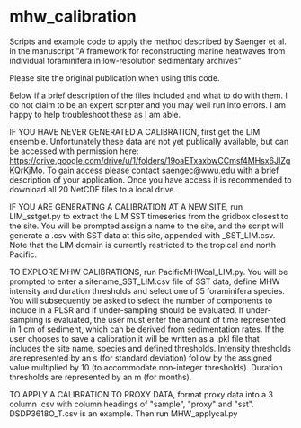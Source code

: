 # mhw_calibration
Scripts and example code to apply the method described by Saenger et al. in the manuscript "A framework for reconstructing marine heatwaves from individual foraminifera in low-resolution sedimentary archives"

Please site the original publication when using this code.

Below if a brief description of the files included and what to do with them. I do not claim to be an expert scripter and you may well run into errors. I am happy to help troubleshoot these as I am able.

IF YOU HAVE NEVER GENERATED A CALIBRATION, first get the LIM ensemble. Unfortunately these data are not yet publically available, but can be accessed with permission here: https://drive.google.com/drive/u/1/folders/19oaETxaxbwCCmsf4MHsx6JIZgKQrKjMo. To gain access please contact saengec@wwu.edu with a brief description of your application. Once you have access it is recommended to download all 20 NetCDF files to a local drive.

IF YOU ARE GENERATING A CALIBRATION AT A NEW SITE, run LIM_sstget.py to extract the LIM SST timeseries from the gridbox closest to the site. You will be prompted assign a name to the site, and the script will generate a .csv with SST data at this site, appended with _SST_LIM.csv. Note that the LIM domain is currently restricted to the tropical and north Pacific.

TO EXPLORE MHW CALIBRATIONS, run PacificMHWcal_LIM.py. You will be prompted to enter a sitename_SST_LIM.csv file of SST data, define MHW intensity and duration thresholds and select one of 5 foraminifera species. You will subsequently be asked to select the number of components to include in a PLSR and if under-sampling should be evaluated. If under-sampling is evaluated, the user must enter the amount of time represented in 1 cm of sediment, which can be derived from sedimentation rates. If the user chooses to save a calibration it will be written as a .pkl file that includes the site name, species and defined thresholds. Intensity thresholds are represented by an s (for standard deviation) follow by the assigned value multiplied by 10 (to accommodate non-integer thresholds). Duration thresholds are represented by an m (for months).

TO APPLY A CALIBRATION TO PROXY DATA, format proxy data into a 3 column .csv with column headings of "sample", "proxy" and "sst". DSDP3618O_T.csv is an example. Then run MHW_applycal.py

